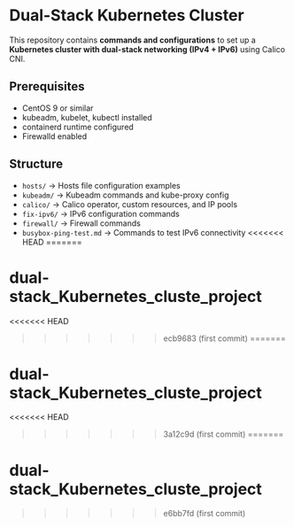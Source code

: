 # Dual-Stack Kubernetes Cluster

This repository contains **commands and configurations** to set up a **Kubernetes cluster with dual-stack networking (IPv4 + IPv6)** using Calico CNI.

## Prerequisites

- CentOS 9 or similar
- kubeadm, kubelet, kubectl installed
- containerd runtime configured
- Firewalld enabled

## Structure

- `hosts/` → Hosts file configuration examples
- `kubeadm/` → Kubeadm commands and kube-proxy config
- `calico/` → Calico operator, custom resources, and IP pools
- `fix-ipv6/` → IPv6 configuration commands
- `firewall/` → Firewall commands
- `busybox-ping-test.md` → Commands to test IPv6 connectivity
<<<<<<< HEAD
=======

# dual-stack_Kubernetes_cluste_project
<<<<<<< HEAD
>>>>>>> ecb9683 (first commit)
=======
# dual-stack_Kubernetes_cluste_project
<<<<<<< HEAD
>>>>>>> 3a12c9d (first commit)
=======
# dual-stack_Kubernetes_cluste_project
>>>>>>> e6bb7fd (first commit)
